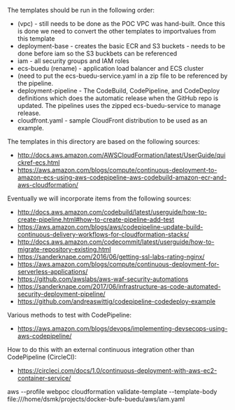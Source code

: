 The templates should be run in the following order:

- (vpc) - still needs to be done as the POC VPC was hand-built.  Once this is done we need to convert
          the other templates to importvalues from this template
- deployment-base - creates the basic ECR and S3 buckets - needs to be done before iam so the S3 buckbets can be referenced
- iam - all security groups and IAM roles 
- ecs-buedu (rename) - application load balancer and ECS cluster
- (need to put the ecs-buedu-service.yaml in a zip file to be referenced by the pipeline.
- deployment-pipeline - The CodeBuild, CodePipeline, and CodeDeploy definitions which does the automatic release when the GitHub repo is updated.  The pipelines uses the zipped ecs-buedu-service to manage release.
- cloudfront.yaml - sample CloudFront distribution to be used as an example.

The templates in this directory are based on the following sources:

- http://docs.aws.amazon.com/AWSCloudFormation/latest/UserGuide/quickref-ecs.html
- https://aws.amazon.com/blogs/compute/continuous-deployment-to-amazon-ecs-using-aws-codepipeline-aws-codebuild-amazon-ecr-and-aws-cloudformation/

Eventually we will incorporate items from the following sources:

- http://docs.aws.amazon.com/codebuild/latest/userguide/how-to-create-pipeline.html#how-to-create-pipeline-add-test
- https://aws.amazon.com/blogs/aws/codepipeline-update-build-continuous-delivery-workflows-for-cloudformation-stacks/
- http://docs.aws.amazon.com/codecommit/latest/userguide/how-to-migrate-repository-existing.html
- https://sanderknape.com/2016/06/getting-ssl-labs-rating-nginx/ 
- https://aws.amazon.com/blogs/compute/continuous-deployment-for-serverless-applications/
- https://github.com/awslabs/aws-waf-security-automations
- https://sanderknape.com/2017/06/infrastructure-as-code-automated-security-deployment-pipeline/
- https://github.com/andreaswittig/codepipeline-codedeploy-example


Various methods to test with CodePipeline:
- https://aws.amazon.com/blogs/devops/implementing-devsecops-using-aws-codepipeline/

How to do this with an external continuous integration other than CodePipeline (CircleCI):
- https://circleci.com/docs/1.0/continuous-deployment-with-aws-ec2-container-service/

aws --profile webpoc cloudformation validate-template --template-body file:///home/dsmk/projects/docker-bufe-buedu/aws/iam.yaml
